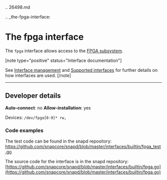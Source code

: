 .. 26498.md

.. _the-fpga-interface:

# The fpga interface

The `fpga` interface allows access to the [FPGA subsystem](https://www.kernel.org/doc/html/latest/driver-api/fpga/index.html).

[note type="positive" status="Interface documentation"]

See [Interface management](interface-management.md) and [Supported interfaces](supported-interfaces.md) for further details on how interfaces are used.
[/note]

---

<h2 id='heading--dev-details'>Developer details </h2>

**Auto-connect**: no
**Allow-installation**: yes

Devices:
`/dev/fpga[0-9]* rw,`


### Code examples

The test code can be found in the snapd repository: https://github.com/snapcore/snapd/blob/master/interfaces/builtin/fpga_test.go

The source code for the interface is in the snapd repository:[https://github.com/snapcore/snapd/blob/master/interfaces/builtin/fpga.go](https://github.com/snapcore/snapd/blob/master/interfaces/builtin/fpga.go)